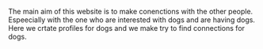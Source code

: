 The main aim of this website is to make conenctions with the other people.
Espeecially with the one who are interested with dogs and are having dogs.<br/>
Here we crtate profiles for dogs and we make try to find connections for dogs.
